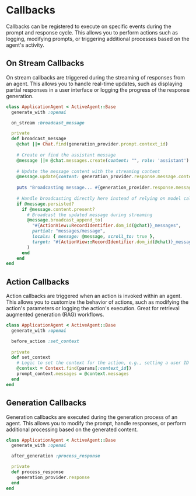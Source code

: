 # Callbacks

Callbacks can be registered to execute on specific events during the prompt and response cycle. This allows you to perform actions such as logging, modifying prompts, or triggering additional processes based on the agent's activity.

## On Stream Callbacks
On stream callbacks are triggered during the streaming of responses from an agent. This allows you to handle real-time updates, such as displaying partial responses in a user interface or logging the progress of the response generation.

```ruby
class ApplicationAgent < ActiveAgent::Base
  generate_with :openai

  on_stream :broadcast_message

  private
  def broadcast_message
    @chat ||= Chat.find(generation_provider.prompt.context_id)
    
    # Create or find the assistant message
    @message ||= @chat.messages.create(content: "", role: 'assistant')
    
    # Update the message content with the streaming content
    @message.update(content: generation_provider.response.message.content)
    
    puts "Broadcasting message... #{generation_provider.response.message.content}"
    
    # Handle broadcasting directly here instead of relying on model callbacks
    if @message.persisted?
      if @message.content.present?
        # Broadcast the updated message during streaming
        @message.broadcast_append_to(
          "#{ActionView::RecordIdentifier.dom_id(@chat)}_messages",
          partial: "messages/message",
          locals: { message: @message, scroll_to: true },
          target: "#{ActionView::RecordIdentifier.dom_id(@chat)}_messages"
        )
      end
    end
end
```

## Action Callbacks
Action callbacks are triggered when an action is invoked within an agent. This allows you to customize the behavior of actions, such as modifying the action's parameters or logging the action's execution. Great for retrieval augmented generation (RAG) workflows.

```ruby
class ApplicationAgent < ActiveAgent::Base
  generate_with :openai

  before_action :set_context
  
  private
  def set_context
    # Logic to set the context for the action, e.g., setting a user ID or session data
    @context = Context.find(params[:context_id])
    prompt_context.messages = @context.messages
  end
end
```

## Generation Callbacks
Generation callbacks are executed during the generation process of an agent. This allows you to modify the prompt, handle responses, or perform additional processing based on the generated content.

```ruby
class ApplicationAgent < ActiveAgent::Base
  generate_with :openai

  after_generation :process_response

  private
  def process_response 
    generation_provider.response
  end
end
```
